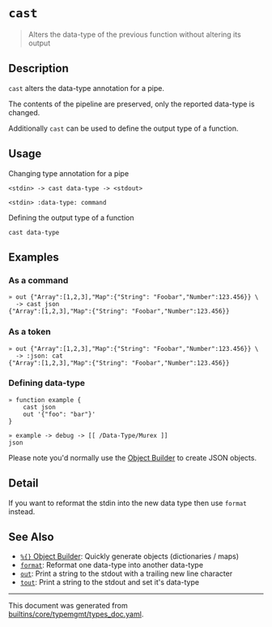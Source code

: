 # `cast`

> Alters the data-type of the previous function without altering its output

## Description

`cast` alters the data-type annotation for a pipe.

The contents of the pipeline are preserved, only the reported data-type is
changed.

Additionally `cast` can be used to define the output type of a function.

## Usage

Changing type annotation for a pipe

```
<stdin> -> cast data-type -> <stdout>

<stdin> :data-type: command
```

Defining the output type of a function

```
cast data-type
```

## Examples

### As a command

```
» out {"Array":[1,2,3],"Map":{"String": "Foobar","Number":123.456}} \
  -> cast json
{"Array":[1,2,3],"Map":{"String": "Foobar","Number":123.456}}
```

### As a token

```
» out {"Array":[1,2,3],"Map":{"String": "Foobar","Number":123.456}} \
  -> :json: cat
{"Array":[1,2,3],"Map":{"String": "Foobar","Number":123.456}}
```

### Defining data-type

```
» function example {
    cast json
    out '{"foo": "bar"}'
}

» example -> debug -> [[ /Data-Type/Murex ]]
json
```

Please note you'd normally use the [Object Builder](/docs/parser/create-object.md) to create JSON objects.

## Detail

If you want to reformat the stdin into the new data type then use `format`
instead.

## See Also

* [`%{}` Object Builder](../parser/create-object.md):
  Quickly generate objects (dictionaries / maps)
* [`format`](../commands/format.md):
  Reformat one data-type into another data-type
* [`out`](../commands/out.md):
  Print a string to the stdout with a trailing new line character
* [`tout`](../commands/tout.md):
  Print a string to the stdout and set it's data-type

<hr/>

This document was generated from [builtins/core/typemgmt/types_doc.yaml](https://github.com/lmorg/murex/blob/master/builtins/core/typemgmt/types_doc.yaml).